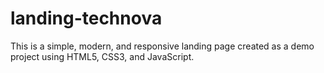 # landing-technova
This is a simple, modern, and responsive landing page created as a demo project using HTML5, CSS3, and JavaScript.
